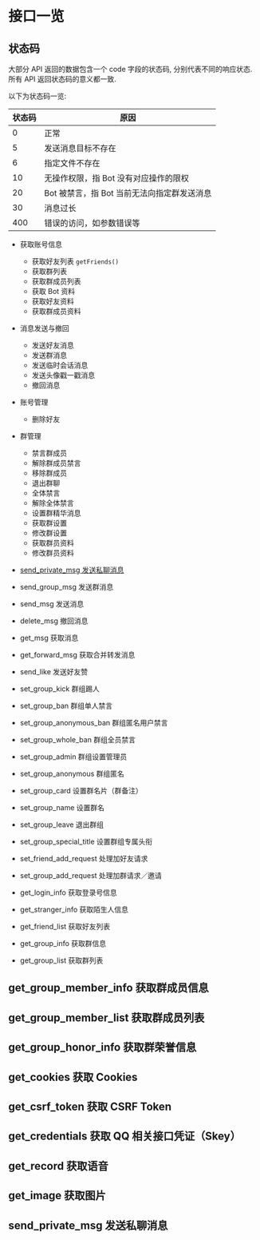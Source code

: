#  接口一览

## 状态码

大部分 API 返回的数据包含一个 code 字段的状态码, 分别代表不同的响应状态.
所有 API 返回状态码的意义都一致.

以下为状态码一览:

| 状态码 | 原因                                        |
| ------ | ------------------------------------------- |
| 0      | 正常                                        |
| 5      | 发送消息目标不存在                          |
| 6      | 指定文件不存在                              |
| 10     | 无操作权限，指 Bot 没有对应操作的限权       |
| 20     | Bot 被禁言，指 Bot 当前无法向指定群发送消息 |
| 30     | 消息过长                                    |
| 400    | 错误的访问，如参数错误等                    |

- 获取账号信息
    - 获取好友列表 `getFriends()`
    - 获取群列表
    - 获取群成员列表
    - 获取 Bot 资料
    - 获取好友资料
    - 获取群成员资料

- 消息发送与撤回
    - 发送好友消息
    - 发送群消息
    - 发送临时会话消息
    - 发送头像戳一戳消息
    - 撤回消息

- 账号管理
    - 删除好友

- 群管理
    - 禁言群成员
    - 解除群成员禁言
    - 移除群成员
    - 退出群聊
    - 全体禁言
    - 解除全体禁言
    - 设置群精华消息
    - 获取群设置
    - 修改群设置
    - 获取群员资料
    - 修改群员资料

- [send_private_msg 发送私聊消息](#get_group_member_info)
- send_group_msg 发送群消息
- send_msg 发送消息
- delete_msg 撤回消息
- get_msg 获取消息
- get_forward_msg 获取合并转发消息
- send_like 发送好友赞
- set_group_kick 群组踢人
- set_group_ban 群组单人禁言
- set_group_anonymous_ban 群组匿名用户禁言
- set_group_whole_ban 群组全员禁言
- set_group_admin 群组设置管理员
- set_group_anonymous 群组匿名
- set_group_card 设置群名片（群备注）
- set_group_name 设置群名
- set_group_leave 退出群组
- set_group_special_title 设置群组专属头衔
- set_friend_add_request 处理加好友请求
- set_group_add_request 处理加群请求／邀请
- get_login_info 获取登录号信息
- get_stranger_info 获取陌生人信息
- get_friend_list 获取好友列表
- get_group_info 获取群信息
- get_group_list 获取群列表
## get_group_member_info 获取群成员信息
## get_group_member_list 获取群成员列表
## get_group_honor_info 获取群荣誉信息
## get_cookies 获取 Cookies
## get_csrf_token 获取 CSRF Token
## get_credentials 获取 QQ 相关接口凭证（Skey）
## get_record 获取语音
## get_image 获取图片
## send_private_msg 发送私聊消息
